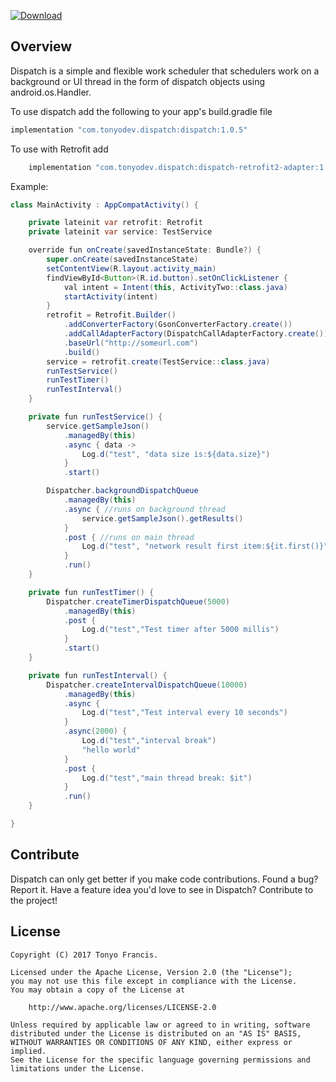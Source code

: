[ ![Download](https://api.bintray.com/packages/tonyofrancis/maven/dispatch/images/download.svg?version=1.0.5) ](https://bintray.com/tonyofrancis/maven/dispatch/1.0.5/link)

Overview
--------

Dispatch is a simple and flexible work scheduler that schedulers work on a background or UI thread in the form of dispatch objects using android.os.Handler.

To use dispatch add the following to your app's build.gradle file
```java
implementation "com.tonyodev.dispatch:dispatch:1.0.5"
```

To use with Retrofit add
```java
    implementation "com.tonyodev.dispatch:dispatch-retrofit2-adapter:1.0.5"
```

Example:
```java
class MainActivity : AppCompatActivity() {

    private lateinit var retrofit: Retrofit
    private lateinit var service: TestService

    override fun onCreate(savedInstanceState: Bundle?) {
        super.onCreate(savedInstanceState)
        setContentView(R.layout.activity_main)
        findViewById<Button>(R.id.button).setOnClickListener {
            val intent = Intent(this, ActivityTwo::class.java)
            startActivity(intent)
        }
        retrofit = Retrofit.Builder()
            .addConverterFactory(GsonConverterFactory.create())
            .addCallAdapterFactory(DispatchCallAdapterFactory.create())
            .baseUrl("http://someurl.com")
            .build()
        service = retrofit.create(TestService::class.java)
        runTestService()
        runTestTimer()
        runTestInterval()
    }

    private fun runTestService() {
        service.getSampleJson()
            .managedBy(this)
            .async { data ->
                Log.d("test", "data size is:${data.size}")
            }
            .start()

        Dispatcher.backgroundDispatchQueue
            .managedBy(this)
            .async { //runs on background thread
                service.getSampleJson().getResults()
            }
            .post { //runs on main thread
                Log.d("test", "network result first item:${it.first()}")
            }
            .run()
    }

    private fun runTestTimer() {
        Dispatcher.createTimerDispatchQueue(5000)
            .managedBy(this)
            .post {
                Log.d("test","Test timer after 5000 millis")
            }
            .start()
    }

    private fun runTestInterval() {
        Dispatcher.createIntervalDispatchQueue(10000)
            .managedBy(this)
            .async {
                Log.d("test","Test interval every 10 seconds")
            }
            .async(2000) {
                Log.d("test","interval break")
                "hello world"
            }
            .post {
                Log.d("test","main thread break: $it")
            }
            .run()
    }

}
```


Contribute
----------

Dispatch can only get better if you make code contributions. Found a bug? Report it.
Have a feature idea you'd love to see in Dispatch? Contribute to the project!


License
-------

```
Copyright (C) 2017 Tonyo Francis.

Licensed under the Apache License, Version 2.0 (the "License");
you may not use this file except in compliance with the License.
You may obtain a copy of the License at

	http://www.apache.org/licenses/LICENSE-2.0

Unless required by applicable law or agreed to in writing, software
distributed under the License is distributed on an "AS IS" BASIS,
WITHOUT WARRANTIES OR CONDITIONS OF ANY KIND, either express or implied.
See the License for the specific language governing permissions and
limitations under the License.
```
